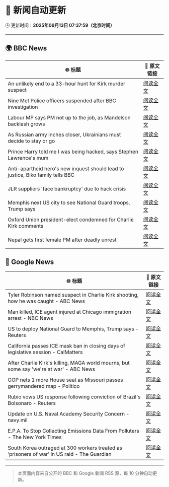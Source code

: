 # 🧠 新闻自动更新

🕒 更新时间：**2025年09月13日 07:37:59（北京时间）**

---

## 🌍 BBC News

| 🌐 标题 | 🔗 原文链接 |
|--------|-------------|
| An unlikely end to a 33-hour hunt for Kirk murder suspect | [阅读全文](https://www.bbc.com/news/articles/c784end1wxvo?at_medium=RSS&at_campaign=rss) |
| Nine Met Police officers suspended after BBC investigation | [阅读全文](https://www.bbc.com/news/articles/cn839398xzpo?at_medium=RSS&at_campaign=rss) |
| Labour MP says PM not up to the job, as Mandelson backlash grows | [阅读全文](https://www.bbc.com/news/articles/cx238pwwqg6o?at_medium=RSS&at_campaign=rss) |
| As Russian army inches closer, Ukrainians must decide to stay or go | [阅读全文](https://www.bbc.com/news/articles/cy50kk14y00o?at_medium=RSS&at_campaign=rss) |
| Prince Harry told me I was being hacked, says Stephen Lawrence's mum | [阅读全文](https://www.bbc.com/news/articles/c4g70271ndlo?at_medium=RSS&at_campaign=rss) |
| Anti-apartheid hero's new inquest should lead to justice, Biko family tells BBC | [阅读全文](https://www.bbc.com/news/articles/c931n9eelpeo?at_medium=RSS&at_campaign=rss) |
| JLR suppliers 'face bankruptcy' due to hack crisis | [阅读全文](https://www.bbc.com/news/articles/czdjn0lv64ro?at_medium=RSS&at_campaign=rss) |
| Memphis next US city to see National Guard troops, Trump says | [阅读全文](https://www.bbc.com/news/articles/c9v7ydn7dv1o?at_medium=RSS&at_campaign=rss) |
| Oxford Union president-elect condemned for Charlie Kirk comments | [阅读全文](https://www.bbc.com/news/articles/c04qz5lk6ggo?at_medium=RSS&at_campaign=rss) |
| Nepal gets first female PM after deadly unrest | [阅读全文](https://www.bbc.com/news/articles/c179qne0zw0o?at_medium=RSS&at_campaign=rss) |

## 📰 Google News

| 🌐 标题 | 🔗 原文链接 |
|--------|-------------|
| Tyler Robinson named suspect in Charlie Kirk shooting, how he was caught - ABC News | [阅读全文](https://news.google.com/rss/articles/CBMimAFBVV95cUxQQWYtdTVXWC03bDJQTVV6SXFRcVlwaGVzeFJDNmdLTUtEM3BXajVBazUwYktmZTdDUkNwcGFyeWhtSG14NHhkT214cXpfdk1OMF9RMDZjWGxQeXl0b0YyM19oMzd3ODhDUUFVbE9VM1R5ME9CeUdTZlBtdGRzYXVyU2JyZ1Bkd0Zpem9jUU51TDBUSWhRNnRacdIBngFBVV95cUxPMU5sbWNpUWxsMWNYcXBmNnpyZWxZVlJUTmY2ZXQxRGJsdGlzeHV3UHlDZHlEWUY4NWFSSTNMQ0ZreFdndEZmRUJxX2lUSk95cTBxem96RDZ4eTBFTWVWQ2piREVZTjZyMy16ODBfXzlJa0l6U0I2Ui0tN0JNdGhHd2pOOUFTdmNlMVRKSGhwOFMzOEpkNFc1MUpkRlZTQQ?oc=5) |
| Man killed, ICE agent injured at Chicago immigration arrest - NBC News | [阅读全文](https://news.google.com/rss/articles/CBMiqAFBVV95cUxPdXBWM3JpdUtiS2hCSzdLUTlQOU95NzZuRktnS2xhOE92WnlLM1Y4WFRDblplSHRrVjJUQ0N3ajZpZDVpR2xqbjBlbzVCcHRncHEyVzdZMUoxdUFiZ05SSzhDUHBuaTRSMklSOGRKcmJ5bW80b2Ztd2kwODN0UFhxa2NUbV9RTkVSbVdaMUdrbUl4clR5Nkk0QmxjbHVkS2ZzcHVOQUpzM2bSAVZBVV95cUxQdFBjNTZzYm8wOVhqRDhJTlZYNHZjV19sRnJxSmh2Rk9VYl9FRExtVEZDUmdoZFlsbkhzTGVuWkpYNmtfVUlPMkdzQ0dXUlRsM0luSlVGdw?oc=5) |
| US to deploy National Guard to Memphis, Trump says - Reuters | [阅读全文](https://news.google.com/rss/articles/CBMikgFBVV95cUxNLXRrbFRMak5heXdtMm5pUlBfZ3k2TkRxc3FDbHlIY2Jfdk43SnM2UFR4eDRZMFp1R0xCbnUxVWNsaFhSbVhqRFlhTk93Z0JoTjBTWmhINHRwY05mWUFuNjhDNGZwcVBlUVEtZlF0Q3VudFgzd05NcHNibXFZWE9KbW43WEt0VlFrZHlKTXVtYTVnQQ?oc=5) |
| California passes ICE mask ban in closing days of legislative session - CalMatters | [阅读全文](https://news.google.com/rss/articles/CBMidkFVX3lxTFBrTC1kMU5OeUxJM183bVZ1T0ZfXzExamlZb0lHRGhNd0pMUEJKSVJMQTRLemYxMkhGek1iQzU4Yl9ldFU1bC1BMlBidWxOdnhIV1VTUDIyXzA5blRKajgyT0lxbW9jSlEzS25uNGs2YTNoMFVTd0E?oc=5) |
| After Charlie Kirk's killing, MAGA world mourns, but some say 'we're at war' - ABC News | [阅读全文](https://news.google.com/rss/articles/CBMiogFBVV95cUxQOHNuSXZhdmR1RnVFeFh1aEpmcnd5RUVSdFNxci1fVC1qbEd2akw5a3p1V3NsUnFVcWNuMDhxUkxzOC1YbGoyVVFZVkxRQ3loS1AyS2FxWThPeG1xaHV6YjZWOUZKQkFONEFpeHU2ZXVnVlZYdjg0cTB0SWhhUlJtQjBUbExGdng3ZVh6X1NRSXBrYm5kalpiaUxFOXl6SkJObFHSAacBQVVfeXFMUDFMTFBmVGRDNVllLTYwU25nSGxYY1I4SUdLdk1mZ2k1d2pGTU1Pd09Gd3poem03VG9xTjFmVlVMWnU0akVUd3FEY1pUSXY5Y0EzSUhnV0dNb1pvVE9PMFJzalR3TTFYVDMwQm5uSVU1SmNPUC05OVk1SUVnSURTbDJ0V3l5NzJiS1NMNXRCMndWNFJ0Q3dnYVgzMFVQWDZrNjNqNWltcXM?oc=5) |
| GOP nets 1 more House seat as Missouri passes gerrymandered map - Politico | [阅读全文](https://news.google.com/rss/articles/CBMijgFBVV95cUxQcEpqYWtfVUV0eGV4LXdFRXFZem0tWHFfNTdWaUZuMFRpOFpEMnowTTVvNGZLSElreGNiWUhYeFpaWEloNG9MNHIwbGwzbTU2U08wWmhPa2o3WkgxYlZrcDJCY2lQZEY0dnRXOFFselAzZVIwZGgwczh4b3VQVjhyY21qaFVROFVIOGhwZjFB?oc=5) |
| Rubio vows US response following conviction of Brazil's Bolsonaro - Reuters | [阅读全文](https://news.google.com/rss/articles/CBMisgFBVV95cUxQSmUtTFJoMnFGSUI4b01pOTdmM3JMLUpKOG1QaWozc3NSMXhOUDk3WTVYN0FlSTRaVXRIeEFXYzMzUlVvakRBYklFZUZ6a0ZsOEhzTTVteTE3dWQ1UGV0dThfY01YMlAyLWtKNmpUeXJQZnRGdi1VTGpXc2FpbmRldHNRTFdscFJ6Y1JMMVBsR0ZfR3lXVjVza0tiVFo0aWsyLS1zb3p0Q2VZaXVrNVlLSkVB?oc=5) |
| Update on U.S. Naval Academy Security Concern - navy.mil | [阅读全文](https://news.google.com/rss/articles/CBMivAFBVV95cUxOLS11a3F4V3FWbzJGVENJdV95WmpiaFhnSzdKZ2hwUkNSTzA0a2NGYVR2dEJNaV9VWHNLLXJQakFCVFJDM284UzRRTHZjekZBY3BRUEk1VDV2XzFiZHNQRG9ncFBlOWMzdThtQk5INW5pdE53Q0g3Ny1mRWRLRE84dklraEY2RG94NWhONFh4czdvb2hjbkdvSGdOeER5ekJSTjRUNU5mWFQ1TmJEQzhGSjc2T3ptUnpUNW0wNQ?oc=5) |
| E.P.A. To Stop Collecting Emissions Data From Polluters - The New York Times | [阅读全文](https://news.google.com/rss/articles/CBMiigFBVV95cUxQX0l3X2VIUGZhc2RUcUZHQ3YtREo1WHNvZ2ROcUJqWFZNY3FvLUpzczlVdEptRUNraUo3VXpueTAyeVFLUXJKYXUzZGlMdTZhY1NiNkpxcGhTZXdMXzlXOGM3c2NMWTVuOUEzMV92SS1DTldfN3pxYnFsQURqajJTRDY1XzQ5cmFSYVE?oc=5) |
| South Korea outraged at 300 workers treated as ‘prisoners of war’ in US raid - The Guardian | [阅读全文](https://news.google.com/rss/articles/CBMiyAFBVV95cUxOU25RRzE5ay11bllGN2dEMWFubXlsbUFOTDdqV3MzRVYwS0QwME9jdms1ejg4dDJrejY4NXJvN1RRNGl3cXBlLUVIbTBFbmZsTUtnTjVKOU5BZU4tZy1sUWFzbGNqNklSUXQ4R2x5Q0NYOGNmbXlRcmRtdjUzUURWX2NTazFZU1NhN0VCa1hIRVR1c2NpcWlLd0JtTjg4Zlo5dUpTN1RseUVYNlloTnd1eVJOSlIzRG5hbGNFRVZWVlFUaGdPUmdJNA?oc=5) |

---
> 本页面内容来自公开的 BBC 和 Google 新闻 RSS 源，每 10 分钟自动更新。